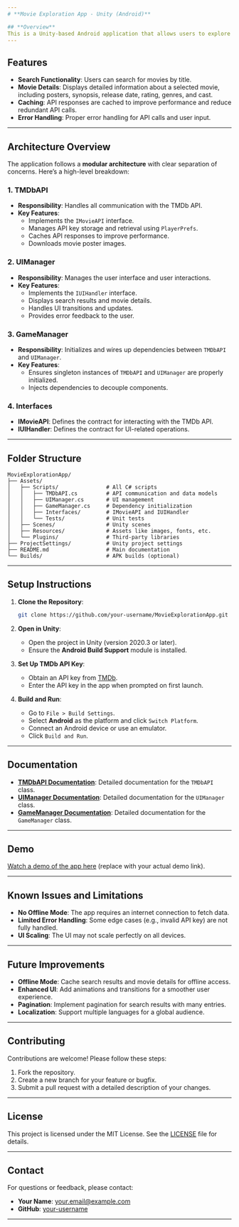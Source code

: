 ```yaml
---
# **Movie Exploration App - Unity (Android)**

## **Overview**
This is a Unity-based Android application that allows users to explore movies by searching for titles and viewing detailed information, including posters, synopses, and metadata. The app integrates with **The Movie Database (TMDb) API** to fetch movie data and displays it in a user-friendly interface.
---
```


## **Features**

- **Search Functionality**: Users can search for movies by title.
- **Movie Details**: Displays detailed information about a selected movie, including posters, synopsis, release date, rating, genres, and cast.
- **Caching**: API responses are cached to improve performance and reduce redundant API calls.
- **Error Handling**: Proper error handling for API calls and user input.

---

## **Architecture Overview**

The application follows a **modular architecture** with clear separation of concerns. Here’s a high-level breakdown:

### **1. TMDbAPI**

- **Responsibility**: Handles all communication with the TMDb API.
- **Key Features**:
  - Implements the `IMovieAPI` interface.
  - Manages API key storage and retrieval using `PlayerPrefs`.
  - Caches API responses to improve performance.
  - Downloads movie poster images.

### **2. UIManager**

- **Responsibility**: Manages the user interface and user interactions.
- **Key Features**:
  - Implements the `IUIHandler` interface.
  - Displays search results and movie details.
  - Handles UI transitions and updates.
  - Provides error feedback to the user.

### **3. GameManager**

- **Responsibility**: Initializes and wires up dependencies between `TMDbAPI` and `UIManager`.
- **Key Features**:
  - Ensures singleton instances of `TMDbAPI` and `UIManager` are properly initialized.
  - Injects dependencies to decouple components.

### **4. Interfaces**

- **IMovieAPI**: Defines the contract for interacting with the TMDb API.
- **IUIHandler**: Defines the contract for UI-related operations.

---

## **Folder Structure**

```
MovieExplorationApp/
├── Assets/
│   ├── Scripts/               # All C# scripts
│   │   ├── TMDbAPI.cs         # API communication and data models
│   │   ├── UIManager.cs       # UI management
│   │   ├── GameManager.cs     # Dependency initialization
│   │   ├── Interfaces/        # IMovieAPI and IUIHandler
│   │   └── Tests/             # Unit tests
│   ├── Scenes/                # Unity scenes
│   ├── Resources/             # Assets like images, fonts, etc.
│   └── Plugins/               # Third-party libraries
├── ProjectSettings/           # Unity project settings
├── README.md                  # Main documentation
└── Builds/                    # APK builds (optional)
```

---

## **Setup Instructions**

1. **Clone the Repository**:

   ```bash
   git clone https://github.com/your-username/MovieExplorationApp.git
   ```

2. **Open in Unity**:

   - Open the project in Unity (version 2020.3 or later).
   - Ensure the **Android Build Support** module is installed.

3. **Set Up TMDb API Key**:

   - Obtain an API key from [TMDb](https://www.themoviedb.org/settings/api).
   - Enter the API key in the app when prompted on first launch.

4. **Build and Run**:
   - Go to `File > Build Settings`.
   - Select **Android** as the platform and click `Switch Platform`.
   - Connect an Android device or use an emulator.
   - Click `Build and Run`.

---

## **Documentation**

- **[TMDbAPI Documentation](Documentation/TMDbAPI.md)**: Detailed documentation for the `TMDbAPI` class.
- **[UIManager Documentation](Documentation/UIManager.md)**: Detailed documentation for the `UIManager` class.
- **[GameManager Documentation](Documentation/GameManager.md)**: Detailed documentation for the `GameManager` class.

---

## **Demo**

[Watch a demo of the app here](https://www.youtube.com/demo-link) (replace with your actual demo link).

---

## **Known Issues and Limitations**

- **No Offline Mode**: The app requires an internet connection to fetch data.
- **Limited Error Handling**: Some edge cases (e.g., invalid API key) are not fully handled.
- **UI Scaling**: The UI may not scale perfectly on all devices.

---

## **Future Improvements**

- **Offline Mode**: Cache search results and movie details for offline access.
- **Enhanced UI**: Add animations and transitions for a smoother user experience.
- **Pagination**: Implement pagination for search results with many entries.
- **Localization**: Support multiple languages for a global audience.

---

## **Contributing**

Contributions are welcome! Please follow these steps:

1. Fork the repository.
2. Create a new branch for your feature or bugfix.
3. Submit a pull request with a detailed description of your changes.

---

## **License**

This project is licensed under the MIT License. See the [LICENSE](LICENSE) file for details.

---

## **Contact**

For questions or feedback, please contact:

- **Your Name**: your.email@example.com
- **GitHub**: [your-username](https://github.com/your-username)

---
